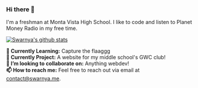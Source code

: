 ### Hi there 👋

<!--
**Swarnya246/swarnya246** is a ✨ _special_ ✨ repository because its `README.md` (this file) appears on your GitHub profile.
- 🤔 I’m looking for help with ...
- 💬 Ask me about ...
- ⚡ Fun fact: I once ate 6.28 slices of pie on pi day.
**😄 Pronouns:** she/her/hers
-->
I'm a freshman at Monta Vista High School. I like to code and listen to Planet Money Radio in my free time.

[![Swarnya's github stats](https://github-readme-stats.vercel.app/api?username=Swarnya246)](https://github.com/anuraghazra/github-readme-stats)

**🌱 Currently Learning:** Capture the flaaggg<br>
**🔭 Currently Project:** A website for my middle school's GWC club!<br>
**👯 I’m looking to collaborate on:** Anything webdev!<br> 
**📫 How to reach me:** Feel free to reach out via email at contact@swarnya.me.<br>
